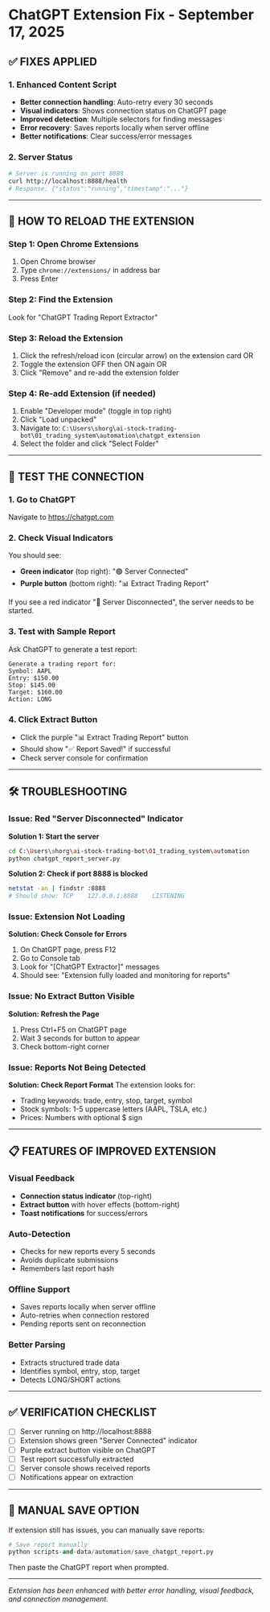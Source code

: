 # ChatGPT Extension Fix - September 17, 2025

## ✅ FIXES APPLIED

### 1. Enhanced Content Script
- **Better connection handling**: Auto-retry every 30 seconds
- **Visual indicators**: Shows connection status on ChatGPT page
- **Improved detection**: Multiple selectors for finding messages
- **Error recovery**: Saves reports locally when server offline
- **Better notifications**: Clear success/error messages

### 2. Server Status
```bash
# Server is running on port 8888
curl http://localhost:8888/health
# Response: {"status":"running","timestamp":"..."}
```

---

## 🔄 HOW TO RELOAD THE EXTENSION

### Step 1: Open Chrome Extensions
1. Open Chrome browser
2. Type `chrome://extensions/` in address bar
3. Press Enter

### Step 2: Find the Extension
Look for "ChatGPT Trading Report Extractor"

### Step 3: Reload the Extension
1. Click the refresh/reload icon (circular arrow) on the extension card
   OR
2. Toggle the extension OFF then ON again
   OR
3. Click "Remove" and re-add the extension folder

### Step 4: Re-add Extension (if needed)
1. Enable "Developer mode" (toggle in top right)
2. Click "Load unpacked"
3. Navigate to: `C:\Users\shorg\ai-stock-trading-bot\01_trading_system\automation\chatgpt_extension`
4. Select the folder and click "Select Folder"

---

## 🎯 TEST THE CONNECTION

### 1. Go to ChatGPT
Navigate to https://chatgpt.com

### 2. Check Visual Indicators
You should see:
- **Green indicator** (top right): "🟢 Server Connected"
- **Purple button** (bottom right): "📊 Extract Trading Report"

If you see a red indicator "🔴 Server Disconnected", the server needs to be started.

### 3. Test with Sample Report
Ask ChatGPT to generate a test report:
```
Generate a trading report for:
Symbol: AAPL
Entry: $150.00
Stop: $145.00
Target: $160.00
Action: LONG
```

### 4. Click Extract Button
- Click the purple "📊 Extract Trading Report" button
- Should show "✅ Report Saved!" if successful
- Check server console for confirmation

---

## 🛠️ TROUBLESHOOTING

### Issue: Red "Server Disconnected" Indicator

**Solution 1: Start the server**
```bash
cd C:\Users\shorg\ai-stock-trading-bot\01_trading_system\automation
python chatgpt_report_server.py
```

**Solution 2: Check if port 8888 is blocked**
```bash
netstat -an | findstr :8888
# Should show: TCP    127.0.0.1:8888    LISTENING
```

### Issue: Extension Not Loading

**Solution: Check Console for Errors**
1. On ChatGPT page, press F12
2. Go to Console tab
3. Look for "[ChatGPT Extractor]" messages
4. Should see: "Extension fully loaded and monitoring for reports"

### Issue: No Extract Button Visible

**Solution: Refresh the Page**
1. Press Ctrl+F5 on ChatGPT page
2. Wait 3 seconds for button to appear
3. Check bottom-right corner

### Issue: Reports Not Being Detected

**Solution: Check Report Format**
The extension looks for:
- Trading keywords: trade, entry, stop, target, symbol
- Stock symbols: 1-5 uppercase letters (AAPL, TSLA, etc.)
- Prices: Numbers with optional $ sign

---

## 📋 FEATURES OF IMPROVED EXTENSION

### Visual Feedback
- **Connection status indicator** (top-right)
- **Extract button** with hover effects (bottom-right)
- **Toast notifications** for success/errors

### Auto-Detection
- Checks for new reports every 5 seconds
- Avoids duplicate submissions
- Remembers last report hash

### Offline Support
- Saves reports locally when server offline
- Auto-retries when connection restored
- Pending reports sent on reconnection

### Better Parsing
- Extracts structured trade data
- Identifies symbol, entry, stop, target
- Detects LONG/SHORT actions

---

## ✅ VERIFICATION CHECKLIST

- [ ] Server running on http://localhost:8888
- [ ] Extension shows green "Server Connected" indicator
- [ ] Purple extract button visible on ChatGPT
- [ ] Test report successfully extracted
- [ ] Server console shows received reports
- [ ] Notifications appear on extraction

---

## 📝 MANUAL SAVE OPTION

If extension still has issues, you can manually save reports:

```python
# Save report manually
python scripts-and-data/automation/save_chatgpt_report.py
```

Then paste the ChatGPT report when prompted.

---

*Extension has been enhanced with better error handling, visual feedback, and connection management.*